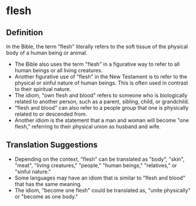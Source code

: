 # flesh

## Definition

In the Bible, the term "flesh" literally refers to the soft tissue of the physical body of a human being or animal.

* The Bible also uses the term "flesh" in a figurative way to refer to all human beings or all living creatures.
* Another figurative use of "flesh" in the New Testament is to refer to the physical or sinful nature of human beings. This is often used in contrast to their spiritual nature.
* The idiom, "own flesh and blood" refers to someone who is biologically related to another person, such as a parent, sibling, child, or grandchild.
* "flesh and blood" can also refer to a people group that one is physically related to or descended from.
* Another idiom is the statement that a man and woman will become "one flesh," referring to their physical union as husband and wife.


## Translation Suggestions



* Depending on the context, "flesh" can be translated as "body", "skin", "meat", "living creatures," "people," "human beings," "relatives," or "sinful nature."
* Some languages may have an idiom that is similar to "flesh and blood" that has the same meaning.
* The idiom, "become one flesh" could be translated as, "unite physically" or "become as one body."